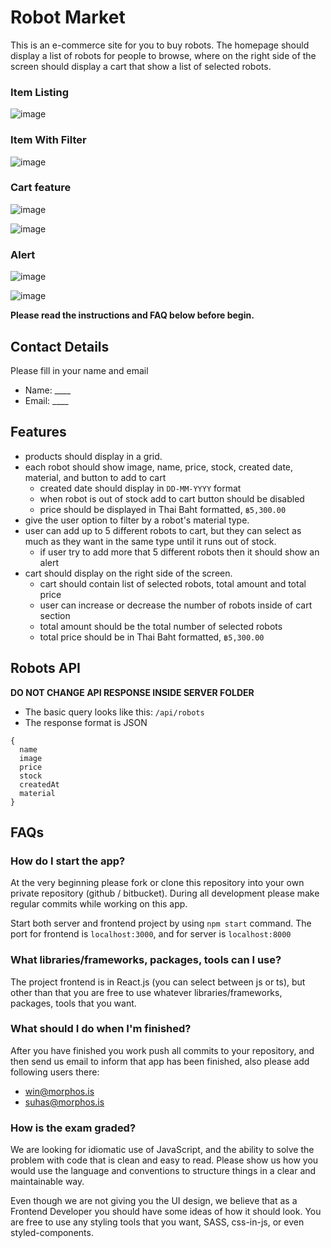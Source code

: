 # Robot Market

This is an e-commerce site for you to buy robots. The homepage should display a list of robots for people to browse,
where on the right side of the screen should display a cart that show a list of selected robots.

### Item Listing
![image](https://user-images.githubusercontent.com/77013204/150834123-a1839354-4985-4d19-b025-719d3a6c1d25.png)

### Item With Filter
![image](https://user-images.githubusercontent.com/77013204/150833309-e4e8628a-0eca-464a-bb71-cfe33f3aef9c.png)

### Cart feature
![image](https://user-images.githubusercontent.com/77013204/150834007-7f7642f8-426c-4c5e-b5b3-43989dbc920d.png)

![image](https://user-images.githubusercontent.com/77013204/150834059-e4911a8b-8b1a-4f07-a203-c22d8c885246.png)

### Alert
![image](https://user-images.githubusercontent.com/77013204/150834280-f8adfb1b-7710-4397-a30f-76482f7c9f7e.png)

![image](https://user-images.githubusercontent.com/77013204/150834368-ddf006cc-40a3-4d2b-917e-7d70a393ffb9.png)



**Please read the instructions and FAQ below before begin.**

## Contact Details
Please fill in your name and email
- Name: ____
- Email: ____

## Features

- products should display in a grid.
- each robot should show image, name, price, stock, created date, material, and button to add to cart
    - created date should display in `DD-MM-YYYY` format
    - when robot is out of stock add to cart button should be disabled
    - price should be displayed in Thai Baht formatted, `฿5,300.00`
- give the user option to filter by a robot's material type.
- user can add up to 5 different robots to cart, but they can select as much as they want in the same type until it runs
  out of stock.
    - if user try to add more that 5 different robots then it should show an alert
- cart should display on the right side of the screen.
    - cart should contain list of selected robots, total amount and total price
    - user can increase or decrease the number of robots inside of cart section
    - total amount should be the total number of selected robots
    - total price should be in Thai Baht formatted, `฿5,300.00`

## Robots API

**DO NOT CHANGE API RESPONSE INSIDE SERVER FOLDER**

- The basic query looks like this: `/api/robots`
- The response format is JSON
```
{
  name
  image
  price
  stock
  createdAt
  material
}
```

## FAQs

### How do I start the app?

At the very beginning please fork or clone this repository into your own private repository (github / bitbucket).
During all development please make regular commits while working on this app.

Start both server and frontend project by using `npm start` command. The port for frontend is `localhost:3000`, and for
server is `localhost:8000`

### What libraries/frameworks, packages, tools can I use?

The project frontend is in React.js (you can select between js or ts), but other than that you are free to use whatever
libraries/frameworks, packages, tools that you want.

### What should I do when I'm finished?

After you have finished you work push all commits to your repository, and then send us email to inform that app has been finished, also please add following users there:
* win@morphos.is
* suhas@morphos.is

### How is the exam graded?

We are looking for idiomatic use of JavaScript, and the ability to solve the problem with code that is clean and easy to
read. Please show us how you would use the language and conventions to structure things in a clear and maintainable way.

Even though we are not giving you the UI design, we believe that as a Frontend Developer you should have some ideas of
how it should look. You are free to use any styling tools that you want, SASS, css-in-js, or even styled-components.
